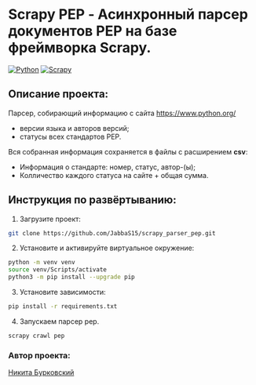 # Scrapy PEP - Асинхронный парсер документов PEP на базе фреймворка Scrapy.

[![Python](https://img.shields.io/badge/-Python-464646?style=flat&logo=Python&logoColor=ffffff&color=013220)](https://www.python.org/)
[![Scrapy](https://img.shields.io/badge/-Scrapy-464646?style=flat&logo=Scrapy&logoColor=ffffff&color=013220)](https://scrapy.org/)

## Описание проекта:

Парсер, собирающий информацию с сайта https://www.python.org/
- версии языка и авторов версий;
- статусы всех стандартов PEP.

Вся собранная информация сохраняется в файлы с расширением **csv**:
- Информация о стандарте: номер, статус, автор-(ы);
- Колличество каждого статуса на сайте + общая сумма.

## Инструкция по развёртыванию:
1. Загрузите проект:
```bash
git clone https://github.com/JabbaS15/scrapy_parser_pep.git
```
2. Установите и активируйте виртуальное окружение:
```bash
python -m venv venv
source venv/Scripts/activate
python3 -m pip install --upgrade pip
```
3. Установите зависимости:
```bash
pip install -r requirements.txt
```
4. Запускаем парсер pep.
```
scrapy crawl pep
```


### Автор проекта:
[Никита Бурковский](https://gitlab.com/izida)
